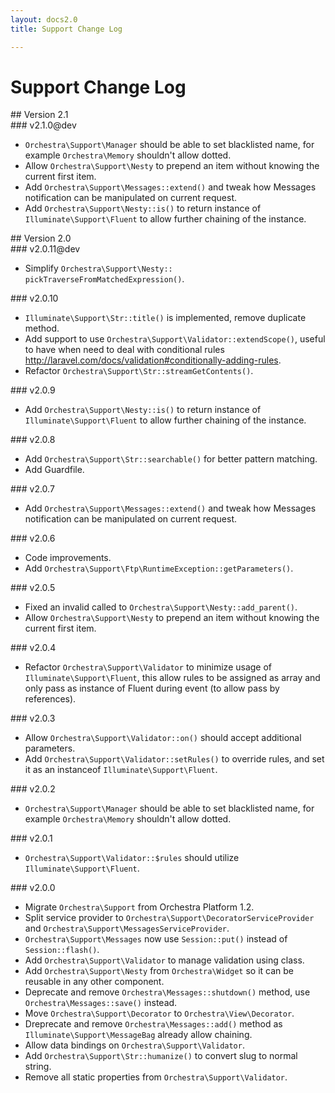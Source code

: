 ```yaml
---
layout: docs2.0
title: Support Change Log

---
```


# Support Change Log

<section id="v2.1">
## Version 2.1

<article id="v2.1.0">
### v2.1.0@dev

* `Orchestra\Support\Manager` should be able to set blacklisted name, for example `Orchestra\Memory` shouldn't allow dotted.
* Allow `Orchestra\Support\Nesty` to prepend an item without knowing the current first item.
* Add `Orchestra\Support\Messages::extend()` and tweak how Messages notification can be manipulated on current request.
* Add `Orchestra\Support\Nesty::is()` to return instance of `Illuminate\Support\Fluent` to allow further chaining of the instance.

</article>

</section>

<section id="v2.0">
## Version 2.0

<article id="v2.0.11">
### v2.0.11@dev

* Simplify `Orchestra\Support\Nesty:: pickTraverseFromMatchedExpression()`.

</article>

<article id="v2.0.10">
### v2.0.10

* `Illuminate\Support\Str::title()` is implemented, remove duplicate method.
* Add support to use `Orchestra\Support\Validator::extendScope()`, useful to have when need to deal with conditional rules <http://laravel.com/docs/validation#conditionally-adding-rules>.
* Refactor `Orchestra\Support\Str::streamGetContents()`.

</article>

<article id="v2.0.9">
### v2.0.9

* Add `Orchestra\Support\Nesty::is()` to return instance of `Illuminate\Support\Fluent` to allow further chaining of the instance.

</article>

<article id="v2.0.8">
### v2.0.8

* Add `Orchestra\Support\Str::searchable()` for better pattern matching.
* Add Guardfile.

</article>

<article id="v2.0.7">
### v2.0.7

* Add `Orchestra\Support\Messages::extend()` and tweak how Messages notification can be manipulated on current request.

</article>

<article id="v2.0.6">
### v2.0.6

* Code improvements.
* Add `Orchestra\Support\Ftp\RuntimeException::getParameters()`.

</article>

<article id="v2.0.5">
### v2.0.5

* Fixed an invalid called to `Orchestra\Support\Nesty::add_parent()`.
* Allow `Orchestra\Support\Nesty` to prepend an item without knowing the current first item.

</article>

<article id="v2.0.4">
### v2.0.4

* Refactor `Orchestra\Support\Validator` to minimize usage of `Illuminate\Support\Fluent`, this allow rules to be assigned as array and only pass as instance of Fluent during event (to allow pass by references).

</article>

<article id="v2.0.3">
### v2.0.3

* Allow `Orchestra\Support\Validator::on()` should accept additional parameters.
* Add `Orchestra\Support\Validator::setRules()` to override rules, and set it as an instanceof `Illuminate\Support\Fluent`.

</article>

<article id="v2.0.2">
### v2.0.2

* `Orchestra\Support\Manager` should be able to set blacklisted name, for example `Orchestra\Memory` shouldn't allow dotted.

</article>

<article id="v2.0.1">
### v2.0.1

* `Orchestra\Support\Validator::$rules` should utilize `Illuminate\Support\Fluent`.

</article>

<article id="v2.0.0">
### v2.0.0

* Migrate `Orchestra\Support` from Orchestra Platform 1.2.
* Split service provider to `Orchestra\Support\DecoratorServiceProvider` and `Orchestra\Support\MessagesServiceProvider`.
* `Orchestra\Support\Messages` now use `Session::put()` instead of `Session::flash()`.
* Add `Orchestra\Support\Validator` to manage validation using class.
* Add `Orchestra\Support\Nesty` from `Orchestra\Widget` so it can be reusable in any other component.
* Deprecate and remove `Orchestra\Messages::shutdown()` method, use `Orchestra\Messages::save()` instead.
* Move `Orchestra\Support\Decorator` to `Orchestra\View\Decorator`.
* Dreprecate and remove `Orchestra\Messages::add()` method as `Illuminate\Support\MessageBag` already allow chaining.
* Allow data bindings on `Orchestra\Support\Validator`.
* Add `Orchestra\Support\Str::humanize()` to convert slug to normal string.
* Remove all static properties from `Orchestra\Support\Validator`.


</article>

</section>
